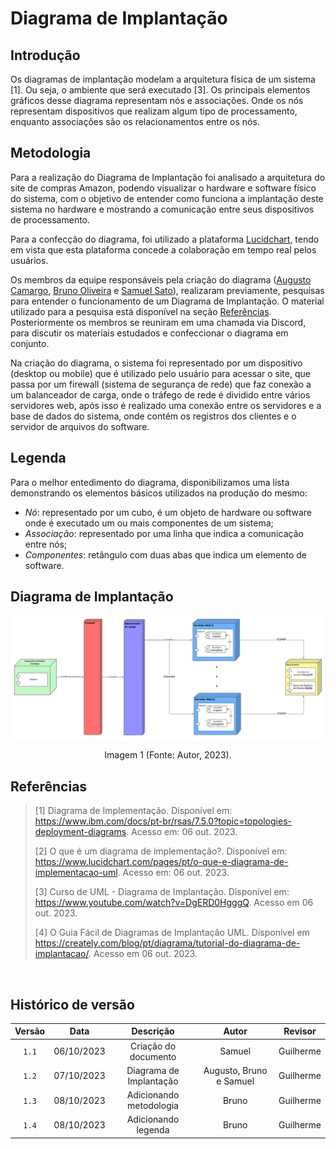 # Diagrama de Implantação

## Introdução

Os diagramas de implantação modelam a arquitetura física de um sistema [1]. Ou seja, o ambiente que será executado [3]. Os principais elementos gráficos desse diagrama representam nós e associações. Onde os nós representam dispositivos que realizam algum tipo de processamento, enquanto associações são os relacionamentos entre os nós.

## Metodologia

Para a realização do Diagrama de Implantação foi analisado a arquitetura do site de compras Amazon, podendo visualizar o hardware e software físico do sistema, com o objetivo de entender como funciona a implantação deste sistema no hardware e mostrando a comunicação entre seus dispositivos de processamento.

Para a confecção do diagrama, foi utilizado a plataforma [Lucidchart](https://www.lucidchart.com/), tendo em vista que esta plataforma concede a colaboração em tempo real pelos usuários.

Os membros da equipe responsáveis pela criação do diagrama ([Augusto Camargo](https://github.com/augustocrmg), [Bruno Oliveira](https://github.com/eng-Bruno) e [Samuel Sato](https://github.com/samuel-sato)), realizaram previamente, pesquisas para entender o funcionamento de um Diagrama de Implantação. O material utilizado para a pesquisa está disponível na seção [Referências](#referências). Posteriormente os membros se reuniram em uma chamada via Discord, para discutir os materiais estudados e confeccionar o diagrama em conjunto.

Na criação do diagrama, o sistema foi representado por um dispositivo (desktop ou mobile) que é utilizado pelo usuário para acessar o site, que passa por um firewall (sistema de segurança de rede) que faz conexão a um balanceador de carga, onde o tráfego de rede é dividido entre vários servidores web, após isso é realizado uma conexão entre os servidores e a base de dados do sistema, onde contém os registros dos clientes e o servidor de arquivos do software.

## Legenda

Para o melhor entedimento do diagrama, disponibilizamos uma lista demonstrando os elementos básicos utilizados na produção do mesmo:

* *Nó*: representado por um cubo, é um objeto de hardware ou software onde é executado um ou mais componentes de um sistema;
* *Associação*: representado por uma linha que indica a comunicação entre nós;
* *Componentes*: retângulo com duas abas que indica um elemento de software.

## Diagrama de Implantação

<center>
    <img src="DiagramaDeImplantacao.png"/>
    <p> Imagem 1 (Fonte: Autor, 2023).</a></p>
</center>

## Referências

> [1] Diagrama de Implementação. Disponível em: <https://www.ibm.com/docs/pt-br/rsas/7.5.0?topic=topologies-deployment-diagrams>. Acesso em: 06 out. 2023.
>
> [2] O que é um diagrama de implementação?. Disponível em: <https://www.lucidchart.com/pages/pt/o-que-e-diagrama-de-implementacao-uml>. Acesso em: 06 out. 2023.
>
> [3] Curso de UML - Diagrama de Implantação. Disponível em: <https://www.youtube.com/watch?v=DgERD0HgggQ>. Acesso em 06 out. 2023.
>
> [4] O Guia Fácil de Diagramas de Implantação UML. Disponível em <https://creately.com/blog/pt/diagrama/tutorial-do-diagrama-de-implantacao/>. Acesso em 06 out. 2023.

‌

## Histórico de versão

| Versão |    Data    |                Descrição                 |         Autor           |    Revisor    |
| :----: | :--------: | :--------------------------------------: | :---------------------: | :-----------: |
| `1.1`  | 06/10/2023 |           Criação do documento           |       Samuel            |    Guilherme  |
| `1.2`  | 07/10/2023 |         Diagrama de Implantação          | Augusto, Bruno e Samuel |    Guilherme  |
| `1.3`  | 08/10/2023 |         Adicionando metodologia          |         Bruno           |    Guilherme  |
| `1.4`  | 08/10/2023 |           Adicionando legenda            |         Bruno           |    Guilherme  |
